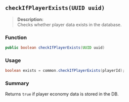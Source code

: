 ## `checkIfPlayerExists(UUID uuid)`

> **Description:**  
Checks whether player data exists in the database.

### Function
```java
public boolean checkIfPlayerExists(UUID uuid)
```

### Usage
```java
boolean exists = common.checkIfPlayerExists(playerId);
```

### Summary
Returns `true` if player economy data is stored in the DB.
